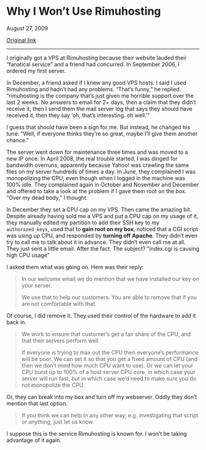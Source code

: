 Why I Won’t Use Rimuhosting
===========================

August 27, 2009

[Original link](http://www.aaronsw.com/weblog/rimuhosting)

* * * * *

I originally got a VPS at Rimuhosting because their website lauded their
“fanatical service” and a friend had concurred. In September 2006, I
ordered my first server.

In December, a friend asked if I knew any good VPS hosts. I said I used
Rimuhosting and hadn’t had any problems. “That’s funny,” he replied.
“rimuhosting is the company that’s just given me horrible support over
the last 2 weeks. No answers to email for 2+ days, then a claim that
they didn’t receive it, then I send them the mail server log that says
they should have received it, then they say ‘oh, that’s interesting. oh
well.’”

I guess that should have been a sign for me. But instead, he changed his
tune: “Well, if everyone thinks they’re so great, maybe I’ll give them
another chance.”

The server went down for maintenance three times and was moved to a new
IP once. In April 2008, the real trouble started. I was dinged for
bandwidth overruns, apparently because Yahoo! was crawling the same
files on my server hundreds of times a day. In June, they complained I
was monopolizing the CPU, even though when I logged in the machine was
100% idle. They complained again in October and November and December
and offered to take a look at the problem if I gave them root on the
box. “Over my dead body,” I thought.

In December they set a CPU cap on my VPS. Then came the amazing bit.
Despite already having sold me a VPS and put a CPU cap on my usage of
it, they manually edited my partition to add their SSH key to my
`authorized_keys`, used that to **gain root on my box**, noticed that a
CGI script was using up CPU, and responded by **turning off Apache**.
They didn’t even try to call me to talk about it in advance. They didn’t
even call me at all. They just sent a little email. After the fact. The
subject? “index.cgi is causing high CPU usage”

I asked them what was going on. Here was their reply:

> In our welcome email we do mention that we have installed our key on
> your server.
>
> We use that to help our customers. You are able to remove that if you
> are not comfortable with that.

Of course, I did remove it. They used their control of the hardware to
add it back in.

> We work to ensure that customer’s get a fair share of the CPU, and
> that their servers perform well.
>
> If everyone is trying to max out the CPU then everyone’s performance
> will be poor. We can set it so that you get a fixed amount of CPU (and
> then we don’t mind how much CPU want to use). Or we can let your CPU
> burst up to 100% of a host server CPU core, in which case your server
> will run fast, but in which case we’d need to make sure you do not
> monopolize the CPU.

Or, they can break into my box and turn off my webserver. Oddly they
don’t mention that last option.

> If you think we can help in any other way, e.g. investigating that
> script or anything, just let us know.

I suppose this is the service Rimuhosting is known for. I won’t be
taking advantage of it again.
